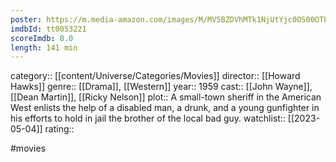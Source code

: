 ```yaml
---
poster: https://m.media-amazon.com/images/M/MV5BZDVhMTk1NjUtYjc0OS00OTE1LTk1NTYtYWMzMDI5OTlmYzU2XkEyXkFqcGdeQXVyNjc1NTYyMjg@._V1_SX300.jpg
imdbId: tt0053221
scoreImdb: 8.0
length: 141 min
---
```


category:: [[content/Universe/Categories/Movies]]
director:: [[Howard Hawks]]
genre:: [[Drama]], [[Western]]
year:: 1959
cast:: [[John Wayne]], [[Dean Martin]], [[Ricky Nelson]]
plot:: A small-town sheriff in the American West enlists the help of a disabled man, a drunk, and a young gunfighter in his efforts to hold in jail the brother of the local bad guy.
watchlist:: [[2023-05-04]]
rating::

#movies 

